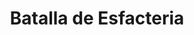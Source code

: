 ﻿---
title: "Batalla de Esfacteria"
permalink: periodes_68.html
layout: periode
dataInici: -425
sidebar: periodes
pares:
  - 37:
    title: "Guerra del Peloponeso"
    dataInici: "(-431)"
    dataFi: "(-413)"

fills:
jocsPrincipals:
  - title: "Sphactérie"
    bggId: 85899

jocsEscenaris:
jocsEpoca:
jocsEpocaEscenaris:
---
